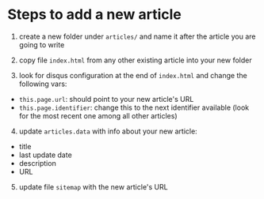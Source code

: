 
# Steps to add a new article

1. create a new folder under `articles/` and name it after the article you are going to write

2. copy file `index.html` from any other existing article into your new folder

3. look for disqus configuration at the end of `index.html` and change the following vars:

  - `this.page.url`: should point to your new article's URL
  - `this.page.identifier`: change this to the next identifier available (look for the most recent one among all other articles)

4. update `articles.data` with info about your new article:

  - title
  - last update date
  - description
  - URL

5. update file `sitemap` with the new article's URL
